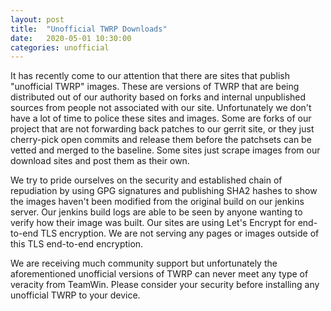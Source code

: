 ```yaml
---
layout: post
title:  "Unofficial TWRP Downloads"
date:   2020-05-01 10:30:00
categories: unofficial
---
```


It has recently come to our attention that there are sites that publish "unofficial TWRP" images.
These are versions of TWRP that are being distributed out of our authority based on forks and
internal unpublished sources from people not associated with our site. Unfortunately we don't
have a lot of time to police these sites and images. Some are forks of our project that are not
forwarding back patches to our gerrit site, or they just cherry-pick open commits and release
them before the patchsets can be vetted and merged to the baseline. Some sites just scrape images
from our download sites and post them as their own.

We try to pride ourselves on the security and established chain of repudiation by using GPG
signatures and publishing SHA2 hashes to show the images haven't been modified from the original
build on our jenkins server. Our jenkins build logs are able to be seen by anyone wanting to verify
how their image was built. Our sites are using Let's Encrypt for end-to-end TLS encryption. We are
not serving any pages or images outside of this TLS end-to-end encryption.

We are receiving much community support but unfortunately the aforementioned unofficial versions of
TWRP can never meet any type of veracity from TeamWin. Please consider your security before
installing any unofficial TWRP to your device.
